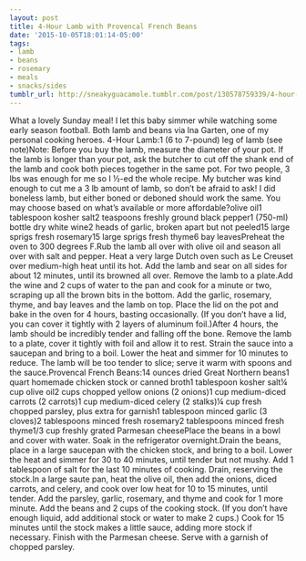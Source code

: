 ```yaml
---
layout: post
title: 4-Hour Lamb with Provencal French Beans
date: '2015-10-05T18:01:14-05:00'
tags:
- lamb
- beans
- rosemary
- meals
- snacks/sides
tumblr_url: http://sneakyguacamole.tumblr.com/post/130578759339/4-hour-lamb-with-provencal-french-beans
---
```

What a lovely Sunday meal! I let this baby simmer while watching some early season football. Both lamb and beans via Ina Garten, one of my personal cooking heroes. 4-Hour Lamb:1 (6 to 7-pound) leg of lamb (see note)Note: Before you buy the lamb, measure the diameter of your pot. If the lamb is longer than your pot, ask the butcher to cut off the shank end of the lamb and cook both pieces together in the same pot. For two people, 3 lbs was enough for me so I ½-ed the whole recipe. My butcher was kind enough to cut me a 3 lb amount of lamb, so don’t be afraid to ask! I did boneless lamb, but either boned or deboned should work the same. You may choose based on what’s available or more affordable?olive oil1 tablespoon kosher salt2 teaspoons freshly ground black pepper1 (750-ml) bottle dry white wine2 heads of garlic, broken apart but not peeled15 large sprigs fresh rosemary15 large sprigs fresh thyme6 bay leavesPreheat the oven to 300 degrees F.Rub the lamb all over with olive oil and season all over with salt and pepper. Heat a very large Dutch oven such as Le Creuset over medium-high heat until its hot. Add the lamb and sear on all sides for about 12 minutes, until its browned all over. Remove the lamb to a plate.Add the wine and 2 cups of water to the pan and cook for a minute or two, scraping up all the brown bits in the bottom. Add the garlic, rosemary, thyme, and bay leaves and the lamb on top. Place the lid on the pot and bake in the oven for 4 hours, basting occasionally. (If you don’t have a lid, you can cover it tightly with 2 layers of aluminum foil.)After 4 hours, the lamb should be incredibly tender and falling off the bone. Remove the lamb to a plate, cover it tightly with foil and allow it to rest. Strain the sauce into a saucepan and bring to a boil. Lower the heat and simmer for 10 minutes to reduce. The lamb will be too tender to slice; serve it warm with spoons and the sauce.Provencal French Beans:14 ounces dried Great Northern beans1 quart homemade chicken stock or canned broth1 tablespoon kosher salt¼ cup olive oil2 cups chopped yellow onions (2 onions)1 cup medium-diced carrots (2 carrots)1 cup medium-diced celery (2 stalks)¼ cup fresh chopped parsley, plus extra for garnish1 tablespoon minced garlic (3 cloves)2 tablespoons minced fresh rosemary2 tablespoons minced fresh thyme1/3 cup freshly grated Parmesan cheesePlace the beans in a bowl and cover with water. Soak in the refrigerator overnight.Drain the beans, place in a large saucepan with the chicken stock, and bring to a boil. Lower the heat and simmer for 30 to 40 minutes, until tender but not mushy. Add 1 tablespoon of salt for the last 10 minutes of cooking. Drain, reserving the stock.In a large saute pan, heat the olive oil, then add the onions, diced carrots, and celery, and cook over low heat for 10 to 15 minutes, until tender. Add the parsley, garlic, rosemary, and thyme and cook for 1 more minute. Add the beans and 2 cups of the cooking stock. (If you don’t have enough liquid, add additional stock or water to make 2 cups.) Cook for 15 minutes until the stock makes a little sauce, adding more stock if necessary. Finish with the Parmesan cheese. Serve with a garnish of chopped parsley.
